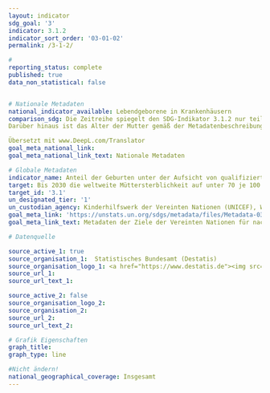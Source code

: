 ```yaml
---
layout: indicator
sdg_goal: '3'
indicator: 3.1.2
indicator_sort_order: '03-01-02'
permalink: /3-1-2/

#
reporting_status: complete
published: true
data_non_statistical: false


# Nationale Metadaten
national_indicator_available: Lebendgeborene in Krankenhäusern
comparison_sdg: Die Zeitreihe spiegelt den SDG-Indikator 3.1.2 nur teilweise wider. Freiwillig gemeldete Daten von Hausgeburten liegen vor, stimmen aber nicht mit den Daten der Krankenhausstatistik und der Geburtsstatistik des Statistischen Bundesamtes überein.
Darüber hinaus ist das Alter der Mutter gemäß der Metadatenbeschreibung nicht von 15 auf unter 50 Jahre begrenzt. Geburten von jüngeren und älteren Müttern sind in der Regel riskanter als andere. Diese Mütter brauchen vor allem qualifizierte Betreuerinnen. Daher ist die als Indikator dargestellte Zeitreihe nicht altersbedingt.

Übersetzt mit www.DeepL.com/Translator
goal_meta_national_link:
goal_meta_national_link_text: Nationale Metadaten

# Globale Metadaten
indicator_name: Anteil der Geburten unter der Aufsicht von qualifiziertem Gesundheitspersona
target: Bis 2030 die weltweite Müttersterblichkeit auf unter 70 je 100.000 Lebendgeburten senken
target_id: '3.1'
un_designated_tier: '1'
un_custodian_agency: Kinderhilfswerk der Vereinten Nationen (UNICEF), Weltgesundheitsorganisation (WHO)
goal_meta_link: 'https://unstats.un.org/sdgs/metadata/files/Metadata-03-01-02.pdf'
goal_meta_link_text: Metadaten der Ziele der Vereinten Nationen für nachhaltige Entwicklung

# Datenquelle

source_active_1: true
source_organisation_1:  Statistisches Bundesamt (Destatis)
source_organisation_logo_1: <a href="https://www.destatis.de"><img src="https://g205sdgs.github.io/sdg-indicators/public/logos/destatis.png" alt="Logo Destatis" /></a>
source_url_1:
source_url_text_1:

source_active_2: false
source_organisation_logo_2:
source_organisation_2:
source_url_2:
source_url_text_2:

# Grafik Eigenschaften
graph_title:
graph_type: line

#Nicht ändern!
national_geographical_coverage: Insgesamt
---
```

